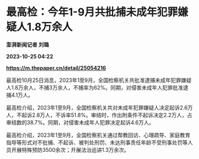 # 最高检：今年1-9月共批捕未成年犯罪嫌疑人1.8万余人
**澎湃新闻记者 刘璐**

**2023-10-25 04:22**

**https://m.thepaper.cn/detail/25054216**

最高检10月25日消息，2023年1至9月，全国检察机关共批准逮捕未成年犯罪嫌疑人1.8万余人，不捕3万余人，不捕率为62%。同期，对侵害未成年人犯罪批准逮捕4.1万人。

最高检介绍，2023年1至9月，全国检察机关共对未成年犯罪嫌疑人决定起诉2.6万人，不起诉2.8万人，不诉率51.8%。审结时，作出附条件不起诉决定2.2万人，占审结数的38.7%。同期，对侵害未成年人犯罪决定起诉4.6万人。

最高检介绍，2023年1至9月，全国检察机关通过帮教回访、心理疏导、家庭教育指导等形式对不批捕、不起诉、被判处刑罚、未达刑事责任年龄不受刑事处罚等人员开展特殊预防3500余次；开展法治巡讲1.3万余次。